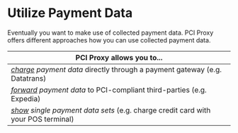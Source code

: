 # Utilize Payment Data

Eventually you want to make use of collected payment data. PCI Proxy offers different approaches how you can use collected payment data.

| **PCI Proxy allows you to...** |
| -- |
| *[charge](charge.html) payment data* directly through a payment gateway (e.g. Datatrans) |
| *[forward](forward.html) payment data* to PCI-compliant third-parties (e.g. Expedia) |
| *[show](show.html) single payment data sets* (e.g. charge credit card with your POS terminal) |



